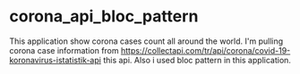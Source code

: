 # corona_api_bloc_pattern

This application show corona cases count all around the world. 
I'm pulling corona case information from https://collectapi.com/tr/api/corona/covid-19-koronavirus-istatistik-api this api.
Also i used bloc pattern in this application.

